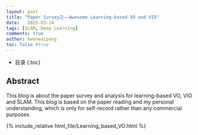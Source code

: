 ```yaml
---
layout: post
title: "Paper Survey之——Awesome Learning-based VO and VIO"
date:   2025-03-14
tags: [SLAM, Deep Learning]
comments: true
author: kwanwaipang
toc: false #true
---
```



* 目录
{:toc}


<!-- !!!!!!!!!!!!!!!!!!!!!!!!!!!!!!!!!!!!!!!!!!!!!!!!!!!!!!!!!!!!!!!!!!!!!!!!!!!!!!!!!!!!!!!!!!!!!!!!!!!!!!!!!!!!!!!!!!!!!!!!!!! -->

<h2>Abstract</h2>

This blog is about the paper survey and analysis for learning-based VO, VIO and SLAM.
This blog is based on the paper reading and my personal understanding, which is only for self-record rather than any commercial purposes.

{% include_relative html_file/Learning_based_VO.html %}
